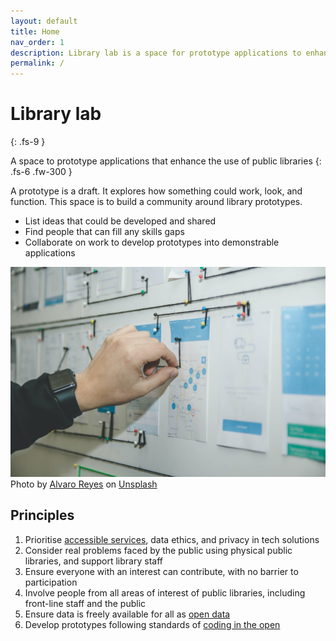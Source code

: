 ```yaml
---
layout: default
title: Home
nav_order: 1
description: Library lab is a space for prototype applications to enhance the use of public libraries
permalink: /
---
```


# Library lab
{: .fs-9 }

A space to prototype applications that enhance the use of public libraries
{: .fs-6 .fw-300 }

A prototype is a draft. It explores how something could work, look, and function. This space is to build a community around library prototypes.

* List ideas that could be developed and shared
* Find people that can fill any skills gaps
* Collaborate on work to develop prototypes into demonstrable applications

![A photo of pinned paper wireframes for an app, showing a potential design process for creating a new system](https://raw.githubusercontent.com/LibrariesHacked/librarylab/master/assets/images/homepage-design.jpg)
<span>Photo by <a href="https://unsplash.com/@alvarordesign?utm_source=unsplash&amp;utm_medium=referral&amp;utm_content=creditCopyText">Alvaro Reyes</a> on <a href="https://unsplash.com/s/photos/design?utm_source=unsplash&amp;utm_medium=referral&amp;utm_content=creditCopyText">Unsplash</a></span>

## Principles

1. Prioritise [accessible services](https://www.gov.uk/service-manual/helping-people-to-use-your-service/making-your-service-accessible-an-introduction), data ethics, and privacy in tech solutions
2. Consider real problems faced by the public using physical public libraries, and support library staff
3. Ensure everyone with an interest can contribute, with no barrier to participation
4. Involve people from all areas of interest of public libraries, including front-line staff and the public
5. Ensure data is freely available for all as [open data](https://theodi.org/article/what-is-open-data-and-why-should-we-care/)
6. Develop prototypes following standards of [coding in the open](https://gds.blog.gov.uk/2017/09/04/the-benefits-of-coding-in-the-open/)
